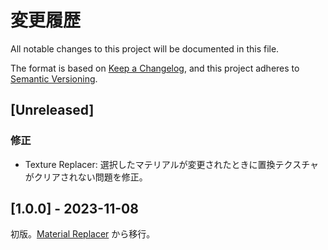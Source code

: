 # 変更履歴
All notable changes to this project will be documented in this file.

The format is based on [Keep a Changelog](https://keepachangelog.com/en/1.0.0/),
and this project adheres to [Semantic Versioning](https://semver.org/spec/v2.0.0.html).

## [Unreleased]

### 修正

- Texture Replacer: 選択したマテリアルが変更されたときに置換テクスチャがクリアされない問題を修正。

## [1.0.0] - 2023-11-08

初版。[Material Replacer](https://github.com/kurotu/MaterialReplacer) から移行。

